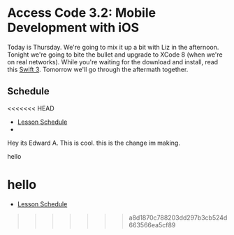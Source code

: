 # Access Code 3.2: Mobile Development with iOS

Today is Thursday. We're going to mix it up a bit with Liz in the afternoon. Tonight we're going to 
bite the bullet and upgrade to XCode 8 (when we're on real networks). While you're waiting for the
download and install, read this [Swift 3](https://www.hackingwithswift.com/swift3). Tomorrow we'll 
go through the aftermath together.

## Schedule

<<<<<<< HEAD
- [Lesson Schedule](schedule.md)
- 
Hey its Edward A. This is cool.
this is the change im making.

hello

hello
=======
- [Lesson Schedule](/schedule.md)
>>>>>>> a8d1870c788203dd297b3cb524d663566ea5cf89
